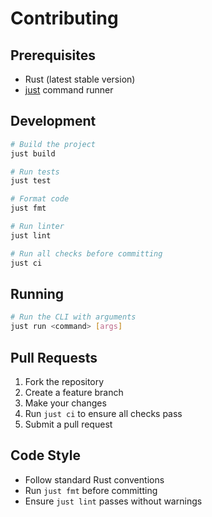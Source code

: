 # Contributing

## Prerequisites

- Rust (latest stable version)
- [just](https://github.com/casey/just) command runner

## Development

```bash
# Build the project
just build

# Run tests
just test

# Format code
just fmt

# Run linter
just lint

# Run all checks before committing
just ci
```

## Running

```bash
# Run the CLI with arguments
just run <command> [args]
```

## Pull Requests

1. Fork the repository
2. Create a feature branch
3. Make your changes
4. Run `just ci` to ensure all checks pass
5. Submit a pull request

## Code Style

- Follow standard Rust conventions
- Run `just fmt` before committing
- Ensure `just lint` passes without warnings
